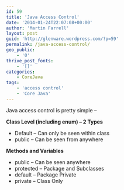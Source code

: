 ```yaml
---
id: 59
title: 'Java Access Control'
date: '2014-01-24T22:07:08+00:00'
author: 'Martin Farrell'
layout: post
guid: 'http://glenware.wordpress.com/?p=59'
permalink: /java-access-control/
geo_public:
    - '0'
thrive_post_fonts:
    - '[]'
categories:
    - CoreJava
tags:
    - 'access control'
    - 'Core Java'
---
```


Java access control is pretty simple –

**Class Level (including enum) – 2 Types**

- Default – Can only be seen within class
- public – Can be seen from anywhere

**Methods and Variables**

- public – Can be seen anywhere
- protected – Package and Subclasses
- default – Package Private
- private – Class Only